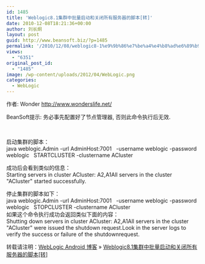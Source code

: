 ```yaml
---
id: 1485
title: 'Weblogic8.1集群中批量启动和关闭所有服务器的脚本[转]'
date: 2010-12-08T18:21:36+00:00
author: 刘长炯
layout: post
guid: http://www.beansoft.biz/?p=1485
permalink: '/2010/12/08/weblogic8-1%e9%9b%86%e7%be%a4%e4%b8%ad%e6%89%b9%e9%87%8f%e5%90%af%e5%8a%a8%e5%92%8c%e5%85%b3%e9%97%ad%e6%89%80%e6%9c%89%e6%9c%8d%e5%8a%a1%e5%99%a8%e7%9a%84%e8%84%9a%e6%9c%ac/'
views:
  - "6351"
original_post_id:
  - "1485"
image: /wp-content/uploads/2012/04/WebLogic.png
categories:
  - WebLogic
---
```

作者: Wonder <http://www.wonderslife.net/>

BeanSoft提示: 务必事先配置好了节点管理器, 否则此命令执行后无效.

&#160;

启动集群的脚本：   
java weblogic.Admin -url AdminHost:7001&#160;&#160; -username weblogic -password weblogic&#160;&#160; STARTCLUSTER -clustername ACluster

成功后会看到类似的信息：   
Starting servers in cluster ACluster: A2,A1All servers in the cluster "ACluster" started successfully.&#160; 

停止集群的脚本如下：   
java weblogic.Admin -url AdminHost:7001&#160;&#160; -username weblogic -password weblogic&#160;&#160; STOPCLUSTER -clustername ACluster   
如果这个命令执行成功会返回类似下面的内容：   
Shutting down servers in cluster ACluster: A2,A1All servers in the cluster "ACluster" were issued the shutdown request.Look in the server logs to verify the success or failure of the shutdownrequest.

转载请注明：[WebLogic Android 博客](http://www.beansoft.biz) &raquo; [Weblogic8.1集群中批量启动和关闭所有服务器的脚本[转]](http://www.beansoft.biz/2010/12/08/weblogic8-1%e9%9b%86%e7%be%a4%e4%b8%ad%e6%89%b9%e9%87%8f%e5%90%af%e5%8a%a8%e5%92%8c%e5%85%b3%e9%97%ad%e6%89%80%e6%9c%89%e6%9c%8d%e5%8a%a1%e5%99%a8%e7%9a%84%e8%84%9a%e6%9c%ac/)